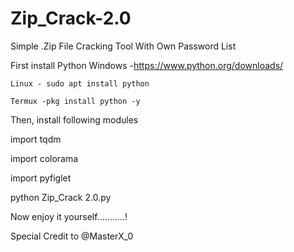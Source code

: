 # Zip_Crack-2.0
Simple .Zip File Cracking Tool With Own Password List


First install Python
    Windows -https://www.python.org/downloads/ 
    
    Linux - sudo apt install python
    
    Termux -pkg install python -y
    
  
Then,
 install following modules
  
  import tqdm
  
  import colorama
  
  import pyfiglet
  
  
  python Zip_Crack 2.0.py
  
  
  Now enjoy it yourself...........!
  
  Special Credit to @MasterX_0

